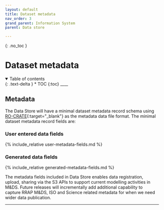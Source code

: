 ```yaml
---
layout: default
title: Dataset metadata
nav_order: 3
grand_parent: Information System
parent: Data store

---
```

{: .no_toc }
# Dataset metadata
<details  open markdown="block">
  <summary>
    Table of contents
  </summary>
{: .text-delta }
* TOC
{:toc}
____
</details>

## Metadata
The Data Store will have a minimal dataset metadata record schema using [RO-CRATE](https://w3id.org/ro/crate){:target="\_blank"} as the metadata data file format. The minimal dataset metadata record fields are:

### User entered data fields
{% include_relative user-metadata-fields.md %}

### Generated data fields
{% include_relative generated-metadata-fields.md %}

The metadata fields included in Data Store enables data registration, upload, sharing via the S3 APIs to support current modelling activities in M&DS. Future releases will incrementally add additional capability to capture RRAP M&DS, ISO and Science related metadata for when we need wider data publication.

___